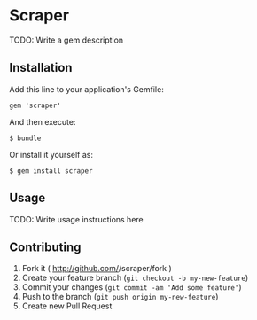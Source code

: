 # Scraper

TODO: Write a gem description

## Installation

Add this line to your application's Gemfile:

    gem 'scraper'

And then execute:

    $ bundle

Or install it yourself as:

    $ gem install scraper

## Usage

TODO: Write usage instructions here

## Contributing

1. Fork it ( http://github.com/<my-github-username>/scraper/fork )
2. Create your feature branch (`git checkout -b my-new-feature`)
3. Commit your changes (`git commit -am 'Add some feature'`)
4. Push to the branch (`git push origin my-new-feature`)
5. Create new Pull Request
